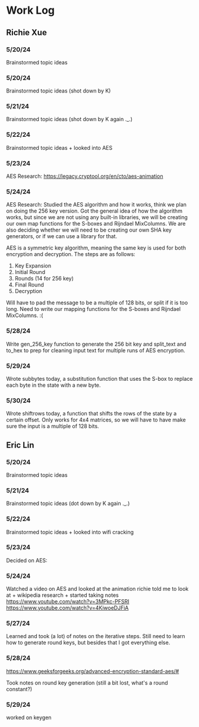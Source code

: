 # Work Log

## Richie Xue

### 5/20/24

Brainstormed topic ideas 

### 5/20/24

Brainstormed topic ideas (shot down by K)

### 5/21/24

Brainstormed topic ideas (shot down by K again ._.)

### 5/22/24

Brainstormed topic ideas + looked into AES

### 5/23/24

AES Research:
https://legacy.cryptool.org/en/cto/aes-animation

### 5/24/24 

AES Research:
Studied the AES algorithm and how it works, think we plan on doing the 256 key version.
Got the general idea of how the algorithm works, but since we are not using any built-in libraries, we will be creating our own map functions for the S-boxes and Rijndael MixColumns. We are also deciding whether we will need to be creating our own SHA key generators, or if we can use a library for that.

AES is a symmetric key algorithm, meaning the same key is used for both encryption and decryption. The steps are as follows:
1. Key Expansion
2. Initial Round 
3. Rounds (14 for 256 key)
4. Final Round
5. Decryption

Will have to pad the message to be a multiple of 128 bits, or split if it is too long.
Need to write our mapping functions for the S-boxes and Rijndael MixColumns. :\(

### 5/28/24
Write gen_256_key function to generate the 256 bit key and split_text and to_hex to prep for cleaning input text for multiple runs of AES encryption.

### 5/29/24
Wrote subbytes today, a substitution function that uses the S-box to replace each byte in the state with a new byte. 

### 5/30/24
Wrote shiftrows today, a function that shifts the rows of the state by a certain offset. Only works for 4x4 matrices, so we will have to have make sure the input is a multiple of 128 bits.

## Eric Lin

### 5/20/24

Brainstormed topic ideas

### 5/21/24

Brainstormed topic ideas (dot down by K again ._.)

### 5/22/24

Brainstormed topic ideas + looked into wifi cracking 

### 5/23/24

Decided on AES: 

### 5/24/24

Watched a video on AES and looked at the animation richie told me to look at + wikipedia research + started taking notes 
https://www.youtube.com/watch?v=3MPkc-PFSRI
https://www.youtube.com/watch?v=4KiwoeDJFiA

### 5/27/24

Learned and took (a lot) of notes on the iterative steps. Still need to learn how to generate round keys, but besides that I got everything else. 

### 5/28/24

https://www.geeksforgeeks.org/advanced-encryption-standard-aes/#

Took notes on round key generation (still a bit lost, what's a round constant?)

### 5/29/24

worked on keygen